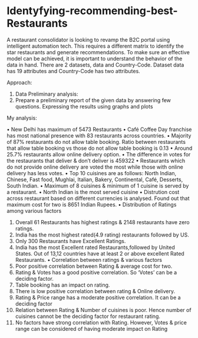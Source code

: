 # Identyfying-recommending-best-Restaurants
A restaurant consolidator is looking to revamp the B2C portal using intelligent automation tech. This requires a different matrix to identify the star restaurants and generate recommendations. To make sure an effective model can be achieved, it is important to understand the behavior of the data in hand. There are 2 datasets, data and Country-Code. Dataset data has 19 attributes and Country-Code has two attributes. 

Approach:
1. Data Preliminary analysis:
2. Prepare a preliminary report of the given data by answering few questions.
 Expressing the results using graphs and plots 

My analysis:

•	New Delhi has maximum of  5473 Restaurants
•	Café Coffee Day franchise has most national presence with 83 restaurants across countries.
•	Majority of 87% restaurants do not allow table booking. Ratio between restaurants that allow table booking vs those do not allow table booking is 0.13
•	Around 25.7% restaurants allow online delivery option.
•	The difference in votes for the restaurants that deliver & don’t deliver is 459322
•	Restaurants which do not provide online delivery are voted the most while those with online delivery has less votes.
•	Top 10 cuisines are as follows: North Indian, Chinese, Fast food,  Mughlai, Italian, Bakery, Continental, Café, Desserts, South Indian. 
•	Maximum of 8 cuisines & minimum of 1 cuisine is served by a restaurant.
•	North Indian is the most served cuisine
•	Distrution cost across restaurant based on different currencies is analysed. Found out that maximum cost for two is 8651 Indian Rupees.
•	Distribution of Ratings among various factors
1.	Overall 61 Restaurants has highest ratings & 2148 restaurants have zero ratings.
2.	India has the most highest rated(4.9 rating) restaurants followed by US.
3.	Only 300 Restaurants have Excellent Ratings.
4.	India has the most Excellent rated Restaurants,followed by United States. Out of 13,12 countries have at least 2 or above excellent Rated Restaurants.
•	Correlation between ratings & various factors
1.	Poor positive correlation between Rating & average cost for two.
2.	Rating & Votes has a good positive correlation. So ‘Votes’ can be a deciding factor.
3.	Table booking has an impact on rating. 
4.	There is low positive correlation between rating & Online delivery.
5.	Rating & Price range has a moderate positive correlation. It can be a deciding factor
6.	Relation between Rating & Number of cuisines is poor. Hence number of cuisines cannot be the deciding factor for restaurant rating.
7.	No factors have strong correlation with Rating. However, Votes & price range can be considered of having moderate impact on Rating
